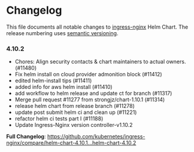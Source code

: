 # Changelog

This file documents all notable changes to [ingress-nginx](https://github.com/kubernetes/ingress-nginx) Helm Chart. The release numbering uses [semantic versioning](http://semver.org).

### 4.10.2

* Chores: Align security contacts & chart maintainers to actual owners. (#11480)
* Fix helm install on cloud provider admonition block (#11412)
* edited helm-install tips (#11411)
* added info for aws helm install (#11410)
* add workflow to helm release and update ct for branch (#11317)
* Merge pull request #11277 from strongjz/chart-1.10.1 (#11314)
* release helm chart from release branch (#11278)
* update post submit helm ci and clean up (#11221)
* refactor helm ci tests part I (#11188)
* Update Ingress-Nginx version controller-v1.10.2

**Full Changelog**: https://github.com/kubernetes/ingress-nginx/compare/helm-chart-4.10.1...helm-chart-4.10.2
